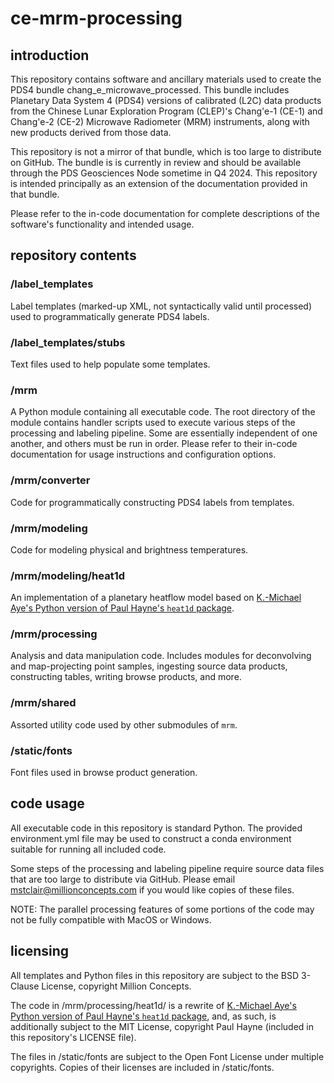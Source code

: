 # ce-mrm-processing

## introduction

This repository contains software and ancillary materials used to create the PDS4 bundle
chang_e_microwave_processed. This bundle includes Planetary Data System 4 (PDS4) versions 
of calibrated (L2C) data products from the Chinese Lunar Exploration Program (CLEP)'s 
Chang'e-1 (CE-1) and Chang'e-2 (CE-2) Microwave Radiometer (MRM) instruments, along 
with new products derived from those data. 

This repository is not a mirror of that bundle, which is too large to distribute on 
GitHub. The bundle is is currently in review and should be available through the PDS 
Geosciences Node sometime in Q4 2024. This repository is intended principally as an 
extension of the documentation provided in that bundle.

Please refer to the in-code documentation for complete descriptions of the software's
functionality and intended usage.

## repository contents

### /label_templates

Label templates (marked-up XML, not syntactically valid until processed) used to 
programmatically generate PDS4 labels.

### /label_templates/stubs

Text files used to help populate some templates.

### /mrm

A Python module containing all executable code. The root directory of the module contains
handler scripts used to execute various steps of the processing and labeling pipeline. 
Some are essentially independent of one another, and others must be run in order. Please 
refer to their in-code documentation for usage instructions and configuration options.

### /mrm/converter

Code for programmatically constructing PDS4 labels from templates.

### /mrm/modeling

Code for modeling physical and brightness temperatures.

### /mrm/modeling/heat1d

An implementation of a planetary heatflow model based on [K.-Michael Aye's Python version 
of Paul Hayne's `heat1d` package](https://github.com/phayne/heat1d/). 

### /mrm/processing

Analysis and data manipulation code. Includes modules for deconvolving and map-projecting 
point samples, ingesting source data products, constructing tables, writing browse products,
and more.

### /mrm/shared

Assorted utility code used by other submodules of `mrm`.

### /static/fonts

Font files used in browse product generation.

## code usage

All executable code in this repository is standard Python. The provided environment.yml
file may be used to construct a conda environment suitable for running all included code.

Some steps of the processing and labeling pipeline require source data files that are 
too large to distribute via GitHub. Please email mstclair@millionconcepts.com if you 
would like copies of these files.

NOTE: The parallel processing features of some portions of the code may not be fully 
compatible with MacOS or Windows.

## licensing

All templates and Python files in this repository are subject to the BSD 3-Clause License,
copyright Million Concepts.

The code in /mrm/processing/heat1d/ is a rewrite of [K.-Michael Aye's Python version of 
Paul Hayne's `heat1d` package](https://github.com/phayne/heat1d/), and, as such, is 
additionally subject to the MIT License, copyright Paul Hayne (included in this repository's
LICENSE file).

The files in /static/fonts are subject to the Open Font License under multiple copyrights.
Copies of their licenses are included in /static/fonts.
